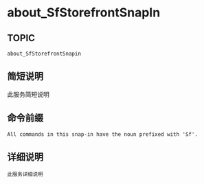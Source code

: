 # about_SfStorefrontSnapIn

## TOPIC

    about_SfStorefrontSnapin 
    

## 简短说明

此服务简短说明

## 命令前缀

    All commands in this snap-in have the noun prefixed with 'Sf'. 
    

## 详细说明

    此服务详细说明
